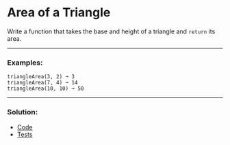 # Area of a Triangle

Write a function that takes the base and height of a triangle and `return` its area.

---

### Examples:

```
triangleArea(3, 2) ➞ 3
triangleArea(7, 4) ➞ 14
triangleArea(10, 10) ➞ 50
```

---

### Solution:

- [Code](/src/challenges/04-triangle-area/triangle-area.ts)
- [Tests](/src/challenges/04-triangle-area/test/triangle-area.test.ts)
